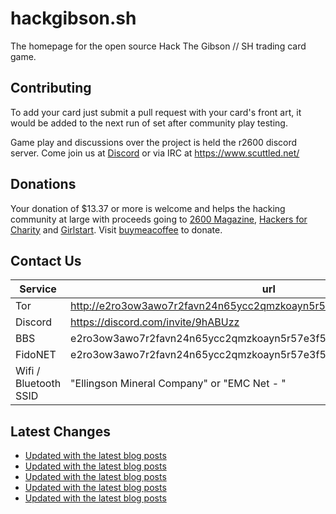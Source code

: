 # hackgibson.sh
The homepage for the open source Hack The Gibson // SH trading card game.


## Contributing

To add your card just submit a pull request with your card's front art, it would be added to the next run of set after community play testing.

Game play and discussions over the project is held the r2600 discord server. Come join us at [Discord](https://discord.com/invite/9hABUzz) or via IRC at https://www.scuttled.net/


## Donations

Your donation of $13.37 or more is welcome and helps the hacking community at large with proceeds going to [2600 Magazine](https://2600.com/), [Hackers for Charity](https://hackersforcharity.org) and [Girlstart](https://girlstart.org).  Visit [buymeacoffee](https://www.buymeacoffee.com/hackgibson.sh) to donate.


## Contact Us

Service | url
-|-
Tor | http://e2ro3ow3awo7r2favn24n65ycc2qmzkoayn5r57e3f56nvjwdcgg32ad.onion
Discord | https://discord.com/invite/9hABUzz
BBS | e2ro3ow3awo7r2favn24n65ycc2qmzkoayn5r57e3f56nvjwdcgg32ad.onion:23
FidoNET | e2ro3ow3awo7r2favn24n65ycc2qmzkoayn5r57e3f56nvjwdcgg32ad.onion:24554
Wifi / Bluetooth SSID | "Ellingson Mineral Company" or "EMC Net - <fidonet address>"

## Latest Changes
<!-- BLOG-POST-LIST:START -->
- [Updated with the latest blog posts](https://github.com/DFW2600/hackgibson.sh/commit/c9f0ff378af5f0acf66a5031268022727778956b)
- [Updated with the latest blog posts](https://github.com/DFW2600/hackgibson.sh/commit/39f6e52252c9ecf6dc540471561b410a1e3e9169)
- [Updated with the latest blog posts](https://github.com/DFW2600/hackgibson.sh/commit/616b04e8f646a7fb486048acd238fe4e5fa115a5)
- [Updated with the latest blog posts](https://github.com/DFW2600/hackgibson.sh/commit/d2ef077a89024969e8a5dc4626548b52c6de2aef)
- [Updated with the latest blog posts](https://github.com/DFW2600/hackgibson.sh/commit/f737fec7a271ea94eae3c611e2485f5c4d0f90a1)
<!-- BLOG-POST-LIST:END -->
